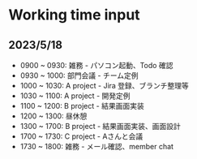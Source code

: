 
# Working time input

## 2023/5/18

- 0900 ~ 0930: 雑務 - パソコン起動、Todo 確認
- 0930 ~ 1000: 部門会議 - チーム定例
- 1000 ~ 1030: A project - Jira 登録、ブランチ整理等
- 1030 ~ 1100: A project - 開発定例
- 1100 ~ 1200: B project - 結果画面実装
- 1200 ~ 1300: 昼休憩
- 1300 ~ 1700: B project - 結果画面実装、画面設計
- 1700 ~ 1730: C project - Aさんと会議
- 1730 ~ 1800: 雑務 - メール確認、member chat
